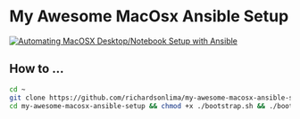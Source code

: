 My Awesome MacOsx Ansible Setup
===============================

[![Automating MacOSX Desktop/Notebook Setup with Ansible](https://www.web-essentials.asia/_Resources/Persistent/263c47c86d86069d479d79bfdc4f7ce370ceeb7c/ansible_wordlogo_black.png)](https://youtu.be/U "Ansible")
## How to ... 

```bash
cd ~
git clone https://github.com/richardsonlima/my-awesome-macosx-ansible-setup.git
cd my-awesome-macosx-ansible-setup && chmod +x ./bootstrap.sh && ./bootstrap.sh
```
